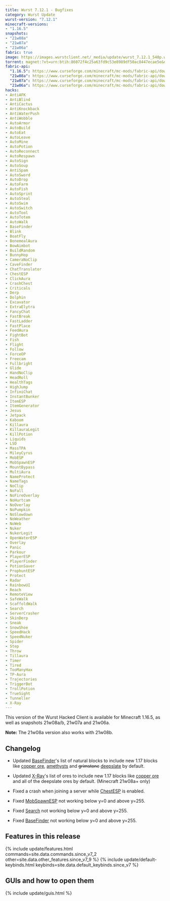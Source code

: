 ```yaml
---
title: Wurst 7.12.1 - Bugfixes
category: Wurst Update
wurst-version: "7.12.1"
minecraft-versions:
- "1.16.5"
snapshots:
- "21w08a"
- "21w07a"
- "21w06a"
fabric: true
image: https://images.wurstclient.net/_media/update/wurst_7.12.1_540p.webp
torrent: magnet:?xt=urn:btih:86072f4c25a63fd9c53e8989df50ac8447ecae5e&dn=Wurst%207.12.1&tr=udp%3a%2f%2ftracker.opentrackr.org%3a1337%2fannounce&tr=udp%3a%2f%2fopen.tracker.cl%3a1337%2fannounce&tr=udp%3a%2f%2f9.rarbg.com%3a2810%2fannounce&tr=udp%3a%2f%2ftracker.openbittorrent.com%3a6969%2fannounce&tr=udp%3a%2f%2fexodus.desync.com%3a6969%2fannounce&tr=udp%3a%2f%2fwww.torrent.eu.org%3a451%2fannounce&tr=udp%3a%2f%2fvibe.sleepyinternetfun.xyz%3a1738%2fannounce&tr=udp%3a%2f%2ftracker1.bt.moack.co.kr%3a80%2fannounce&tr=udp%3a%2f%2ftracker.zerobytes.xyz%3a1337%2fannounce&tr=udp%3a%2f%2ftracker.torrent.eu.org%3a451%2fannounce&tr=udp%3a%2f%2ftracker.theoks.net%3a6969%2fannounce&tr=udp%3a%2f%2ftracker.srv00.com%3a6969%2fannounce&tr=udp%3a%2f%2ftracker.pomf.se%3a80%2fannounce&tr=udp%3a%2f%2ftracker.ololosh.space%3a6969%2fannounce&tr=udp%3a%2f%2ftracker.monitorit4.me%3a6969%2fannounce&tr=udp%3a%2f%2ftracker.moeking.me%3a6969%2fannounce&tr=udp%3a%2f%2ftracker.lelux.fi%3a6969%2fannounce&tr=udp%3a%2f%2ftracker.leech.ie%3a1337%2fannounce&tr=udp%3a%2f%2ftracker.jordan.im%3a6969%2fannounce&tr=udp%3a%2f%2ftracker.blacksparrowmedia.net%3a6969%2fannounce
fabric-api:
  "1.16.5": https://www.curseforge.com/minecraft/mc-mods/fabric-api/download/3159126
  "21w08a": https://www.curseforge.com/minecraft/mc-mods/fabric-api/download/3215852
  "21w07a": https://www.curseforge.com/minecraft/mc-mods/fabric-api/download/3207629
  "21w06a": https://www.curseforge.com/minecraft/mc-mods/fabric-api/download/3199380
hacks:
- AntiAFK
- AntiBlind
- AntiCactus
- AntiKnockback
- AntiWaterPush
- AntiWobble
- AutoArmor
- AutoBuild
- AutoEat
- AutoLeave
- AutoMine
- AutoPotion
- AutoReconnect
- AutoRespawn
- AutoSign
- AutoSoup
- AntiSpam
- AutoSword
- AutoDrop
- AutoFarm
- AutoFish
- AutoSprint
- AutoSteal
- AutoSwim
- AutoSwitch
- AutoTool
- AutoTotem
- AutoWalk
- BaseFinder
- Blink
- BoatFly
- BonemealAura
- BowAimbot
- BuildRandom
- BunnyHop
- CameraNoClip
- CaveFinder
- ChatTranslator
- ChestESP
- ClickAura
- CrashChest
- Criticals
- Derp
- Dolphin
- Excavator
- ExtraElytra
- FancyChat
- FastBreak
- FastLadder
- FastPlace
- FeedAura
- FightBot
- Fish
- Flight
- Follow
- ForceOP
- Freecam
- Fullbright
- Glide
- HandNoClip
- HeadRoll
- HealthTags
- HighJump
- InfiniChat
- InstantBunker
- ItemESP
- ItemGenerator
- Jesus
- Jetpack
- Kaboom
- Killaura
- KillauraLegit
- KillPotion
- Liquids
- LSD
- MassTPA
- MileyCyrus
- MobESP
- MobSpawnESP
- MountBypass
- MultiAura
- NameProtect
- NameTags
- NoClip
- NoFall
- NoFireOverlay
- NoHurtcam
- NoOverlay
- NoPumpkin
- NoSlowdown
- NoWeather
- NoWeb
- Nuker
- NukerLegit
- OpenWaterESP
- Overlay
- Panic
- Parkour
- PlayerESP
- PlayerFinder
- PotionSaver
- ProphuntESP
- Protect
- Radar
- RainbowUI
- Reach
- RemoteView
- SafeWalk
- ScaffoldWalk
- Search
- ServerCrasher
- SkinDerp
- Sneak
- SnowShoe
- SpeedHack
- SpeedNuker
- Spider
- Step
- Throw
- Tillaura
- Timer
- Tired
- TooManyHax
- TP-Aura
- Trajectories
- TriggerBot
- TrollPotion
- TrueSight
- Tunneller
- X-Ray
---
```

This version of the Wurst Hacked Client is available for Minecraft 1.16.5, as well as snapshots 21w08a/b, 21w07a and 21w06a.

**Note:** The 21w08a version also works with 21w08b.

## Changelog

- Updated [BaseFinder](https://wurst.wiki/basefinder)'s list of natural blocks to include new 1.17 blocks like [copper ore](https://minecraft.wiki/w/Copper_Ore), [amethysts](https://minecraft.wiki/w/Amethyst_Geode) and <del>grimstone</del> [deepslate](https://minecraft.wiki/w/Deepslate) by default.

- Updated [X-Ray](https://wurst.wiki/x-ray)'s list of ores to include new 1.17 blocks like [copper ore](https://minecraft.wiki/w/Copper_Ore) and all of the deepslate ores by default. (Minecraft 21w08a+ only)

- Fixed a crash when joining a server while [ChestESP](https://wurst.wiki/chestesp) is enabled.

- Fixed [MobSpawnESP](https://wurst.wiki/mobspawnesp) not working below y=0 and above y=255.

- Fixed [Search](https://wurst.wiki/search) not working below y=0 and above y=255.

- Fixed [BaseFinder](https://wurst.wiki/basefinder) not working below y=0 and above y=255.

## Features in this release

{% include update/features.html commands=site.data.commands.since_v7_2 other=site.data.other_features.since_v7_9 %}
{% include update/default-keybinds.html keybinds=site.data.default_keybinds.since_v7 %}

## GUIs and how to open them

{% include update/guis.html %}
